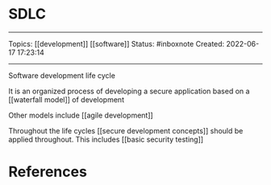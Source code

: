 # SDLC
---
Topics: [[development]] [[software]]
Status: #inboxnote
Created: 2022-06-17 17:23:14

---

Software development life cycle

It is an organized process of developing a secure application based on a [[waterfall model]] of development

Other models include [[agile development]]

Throughout the life cycles [[secure development concepts]] should be applied throughout. This includes [[basic security testing]]

# References
